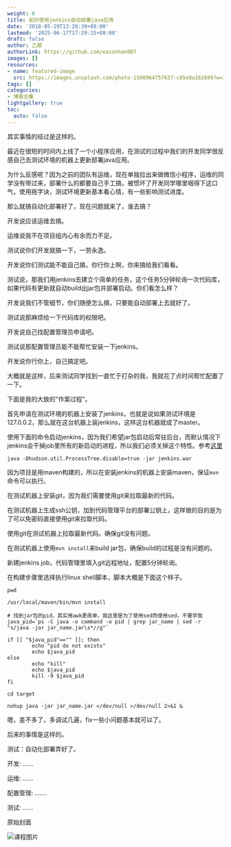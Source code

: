 ```yaml
---
weight: 0
title: 如何使用jenkins自动部署java应用
date: '2018-05-29T13:28:39+08:00'
lastmod: '2025-06-17T17:29:15+08:00'
draft: false
author: 乙醇
authorLink: https://github.com/easonhan007
images: []
resources:
- name: featured-image
  src: https://images.unsplash.com/photo-1500964757637-c85e8a162699?w=300
tags: []
categories:
- 博客合集
lightgallery: true
toc:
  auto: false
---
```




其实事情的经过是这样的。

最近在很短的时间内上线了一个小程序应用，在测试的过程中我们的开发同学很反感自己去测试环境的机器上更新部署java应用。

为什么反感呢？因为之前的团队有运维，现在单独拉出来做微信小程序，运维的同学没有带过来，部署什么的都要自己手工搞，被惯坏了开发同学哪里咽得下这口气，使用拖字诀，测试环境更新基本看心情，有一些影响测试进度。

那么就搞自动化部署好了，现在问题就来了，谁去搞？

开发说应该运维去搞。

运维说我不在项目组内心有余而力不足。

测试说你们开发就搞一下，一劳永逸。

开发说你们测试能不能自己搞，你行你上啊，你来搞给我们看看。

测试说，那我们用jenkins去建立个简单的任务，这个任务5分钟轮询一次代码库，如果代码有更新就自动build出jar包并部署启动。你们看怎么样？

开发说我们不管细节，你们随便怎么搞，只要能自动部署上去就好了。

测试说那麻烦给一下代码库的权限吧。

开发说自己找配置管理员申请吧。

测试说那配置管理员能不能帮忙安装一下jenkins。

开发说你行你上，自己搞定吧。

大概就是这样，后来测试同学找到一直忙于打杂的我，我就花了点时间帮忙配置了一下。

下面是我的大致的"作案过程"。

首先申请在测试环境的机器上安装了jenkins，也就是说如果测试环境是127.0.0.2，那么就在这台机器上装jenkins，这样这台机器就成了master。

使用下面的命令启动jenkins，因为我们希望jar包启动后常驻后台，而默认情况下jenkins会干掉job里所有的新启动的进程，所以我们必须关掉这个特性。参考[这里](https://wiki.jenkins.io/display/JENKINS/ProcessTreeKiller)

```
java -Dhudson.util.ProcessTree.disable=true -jar jenkins.war
```

因为项目是用maven构建的，所以在安装jenkins的机器上安装maven，保证```mvn```命令可以执行。

在测试机器上安装git，因为我们需要使用git来拉取最新的代码。

在测试机器上生成ssh公钥，加到代码管理平台的部署公钥上，这样做的目的是为了可以免密码直接使用git来拉取代码。

使用git在测试机器上拉取最新代码。确保git没有问题。

在测试机器上使用```mvn install```来build jar包，确保build的过程是没有问题的。

新建jenkins job，代码管理里填入git远程地址，配置5分钟轮询。

在构建步骤里选择执行linux shell脚本，脚本大概是下面这个样子。

```
pwd

/usr/local/maven/bin/mvn install

# 找到jar包的pid，其实用awk更简单，我这里是为了使用sed而使用sed，不要学我
java_pid=`ps -C java -o command -o pid | grep jar_name | sed -r "s/java -jar jar_name.jar\s*//g"`

if [[ "$java_pid"=="" ]]; then
        echo "pid do not exists"
        echo $java_pid
else
        echo "kill"
        echo $java_pid
        kill -9 $java_pid
fi

cd target

nohup java -jar jar_name.jar </dev/null >/dev/null 2>&1 &

```

嗯，差不多了，多调试几遍，fix一些小问题基本就可以了。

后来的事情是这样的。

测试：自动化部署弄好了。

开发: ......

运维: ......

配置管理: .......

测试: ......




原始封面

![课程图片](https://images.unsplash.com/photo-1500964757637-c85e8a162699?w=300)

